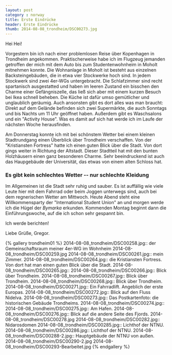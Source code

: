 ```yaml
---
layout: post
category : norway
title: Erste Eindrücke
header: Erste Eindrücke
thumb: 2014-08-08_trondheim/DSC00273.jpg
---
```


Hei Hei!

Vorgestern bin ich nach einer problemlosen Reise über Kopenhagen in Trondheim angekommen. Praktischerweise habe ich im Flugzeug jemanden getroffen der mich mit dem Auto bis zum Studentenwohnheim in Moholt mitnehmen konnte. Die Wohnanlage in Moholt ist besteht aus einzelnen Backsteingebäuden, die in etwa vier Stockwerke hoch sind. In jedem Stockwerk sind zwei 4er-WGs untergebracht. Die Schlafzimmer sind recht spartanisch ausgestatted und haben im leeren Zustand ein bisschen den
Charme einer Gefängniszelle, das ließ sich aber mit einem kurzen Besuch bei Ikea schnell beheben. Die Küche ist dafür umso gemütlicher und unglaublich geräumig. Auch ansonsten gibt es dort alles was man braucht: Direkt auf dem Gelände befinden sich zwei Supermärkte, die auch Sonntags und bis Nachts um 11 Uhr geöffnet haben. Außerdem gibt es Waschsalons und ein "Activity House". Was es damit auf sich hat werde ich im Laufe der nächsten Woche herausfinden. 

Am Donnerstag konnte ich mit bei schönstem Wetter bei einem kleinen Stadtrundgang einen Überblick über Trondheim verschaffen. Von der "Kristiansten Fortress" hatte ich einen guten Blick über die Stadt. Von dort gings weiter in Richtung der Altstadt. Dieser Stadtteil hat mit den bunten Holzhäusern einen ganz besonderen Charme. Sehr beeindruckend ist auch das Haupgebäude der Universität, das etwas von einem alten Schloss hat. 

### Es gibt kein schlechtes Wetter -- nur schlechte Kleidung
Im Allgemeinen ist die Stadt sehr ruhig und sauber. Es ist auffällig wie viele Leute hier mit dem Fahrrad oder beim Joggen unterwegs sind, auch bei dem regnerischen Wetter am Mittwoch. Heute Abend steht eine Willkommensparty der "International Student Union" an und morgen werde ich die Hügel der *Bymarka* erkunden. Kommenden Montag beginnt dann die Einführungswoche, auf die ich schon sehr gespannt bin. 

Ich werde berichten!

Liebe Grüße, 
Gregor. 

{% gallery trondheim01 %}
2014-08-08_trondheim/DSC00258.jpg:: der Gemeinschaftsraum meiner 4er-WG im Wohnheim
2014-08-08_trondheim/DSC00259.jpg
2014-08-08_trondheim/DSC00261.jpg:: mein Zimmer. 
2014-08-08_trondheim/DSC00264.jpg:: die Kristiansten Fortress. Von dort hat man einen guten Blick über die Stadt.
2014-08-08_trondheim/DSC00265.jpg:: 
2014-08-08_trondheim/DSC00266.jpg:: Blick über Trondheim. 
2014-08-08_trondheim/DSC00267.jpg:: Blick über Trondheim.
2014-08-08_trondheim/DSC00268.jpg:: Blick über Trondheim.
2014-08-08_trondheim/DSC00271.jpg:: Ein Fahrradlift. Angeblich der erste Europas.
2014-08-08_trondheim/DSC00272.jpg::   Blick auf den Fluss Nidelva.
2014-08-08_trondheim/DSC00273.jpg:: Das Postkartenfoto: die historischen Gebäude Trondheims.
2014-08-08_trondheim/DSC00274.jpg:: 
2014-08-08_trondheim/DSC00275.jpg:: Am Hafen.
2014-08-08_trondheim/DSC00276.jpg::  Blick auf die andere Seite des Fjords. 
2014-08-08_trondheim/DSC00278.jpg
2014-08-08_trondheim/DSC00282.jpg:: Nidarosdomen
2014-08-08_trondheim/DSC00285.jpg:: Lichthof der NTNU. 
2014-08-08_trondheim/DSC00286.jpg:: Lichthof der NTNU.
2014-08-08_trondheim/DSC00288-2.jpg:: Hauptgebäude der NTNU von außen. 
2014-08-08_trondheim/DSC00290-2.jpg
2014-08-08_trondheim/DSC00293-Bearbeitet.jpg
{% endgallery %}
